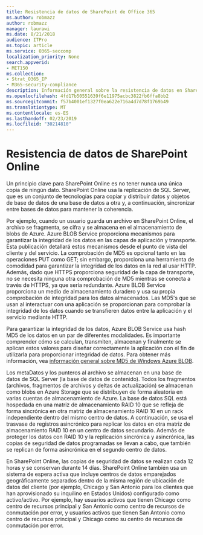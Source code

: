 ```yaml
---
title: Resistencia de datos de SharePoint de Office 365
ms.author: robmazz
author: robmazz
manager: laurawi
ms.date: 8/21/2018
audience: ITPro
ms.topic: article
ms.service: O365-seccomp
localization_priority: None
search.appverid:
- MET150
ms.collection:
- Strat_O365_IP
- M365-security-compliance
description: Información general sobre la resistencia de datos en SharePoint Online en Office 365.
ms.openlocfilehash: 4fd17b50551639f6e11975acbc3822fb6ffa8bb2
ms.sourcegitcommit: f57b4001ef1327f0ea622e716a4d7d78f1769b49
ms.translationtype: MT
ms.contentlocale: es-ES
ms.lasthandoff: 02/23/2019
ms.locfileid: "30214810"
---
```

# <a name="sharepoint-online-data-resiliency"></a>Resistencia de datos de SharePoint Online
Un principio clave para SharePoint Online es no tener nunca una única copia de ningún dato. SharePoint Online usa la replicación de SQL Server, que es un conjunto de tecnologías para copiar y distribuir datos y objetos de base de datos de una base de datos a otra y, a continuación, sincronizar entre bases de datos para mantener la coherencia. 

Por ejemplo, cuando un usuario guarda un archivo en SharePoint Online, el archivo se fragmenta, se cifra y se almacena en el almacenamiento de blobs de Azure. Azure BLOB Service proporciona mecanismos para garantizar la integridad de los datos en las capas de aplicación y transporte. Esta publicación detallará estos mecanismos desde el punto de vista del cliente y del servicio. La comprobación de MD5 es opcional tanto en las operaciones PUT como GET; sin embargo, proporciona una herramienta de comodidad para garantizar la integridad de los datos en la red al usar HTTP. Además, dado que HTTPS proporciona seguridad de la capa de transporte, no se necesita ninguna otra comprobación de MD5 mientras se conecta a través de HTTPS, ya que sería redundante. Azure BLOB Service proporciona un medio de almacenamiento duradero y usa su propia comprobación de integridad para los datos almacenados. Las MD5's que se usan al interactuar con una aplicación se proporcionan para comprobar la integridad de los datos cuando se transfieren datos entre la aplicación y el servicio mediante HTTP. 

Para garantizar la integridad de los datos, Azure BLOB Service usa hash MD5 de los datos en un par de diferentes modalidades. Es importante comprender cómo se calculan, transmiten, almacenan y finalmente se aplican estos valores para diseñar correctamente la aplicación con el fin de utilizarla para proporcionar integridad de datos. Para obtener más información, vea [información general sobre MD5 de Windows Azure BLOB](http://blogs.msdn.com/b/windowsazurestorage/archive/2011/02/18/windows-azure-blob-md5-overview.aspx). 

Los metaDatos y los punteros al archivo se almacenan en una base de datos de SQL Server (la base de datos de contenido). Todos los fragmentos (archivos, fragmentos de archivos y deltas de actualización) se almacenan como blobs en Azure Storage que se distribuyen de forma aleatoria en varias cuentas de almacenamiento de Azure. La base de datos SQL está hospedada en una matriz de almacenamiento RAID 10 que se refleja de forma sincrónica en otra matriz de almacenamiento RAID 10 en un rack independiente dentro del mismo centro de datos. A continuación, se usa el trasvase de registros asincrónico para replicar los datos en otra matriz de almacenamiento RAID 10 en un centro de datos secundario. Además de proteger los datos con RAID 10 y la replicación sincrónica y asincrónica, las copias de seguridad de datos programadas se llevan a cabo, que también se replican de forma asincrónica en el segundo centro de datos. 

En SharePoint Online, las copias de seguridad de datos se realizan cada 12 horas y se conservan durante 14 días. SharePoint Online también usa un sistema de espera activa que incluye centros de datos emparejados geográficamente separados dentro de la misma región de ubicación de datos del cliente (por ejemplo, Chicago y San Antonio para los clientes que han aprovisionado su inquilino en Estados Unidos) configurado como activo/activo. Por ejemplo, hay usuarios activos que tienen Chicago como centro de recursos principal y San Antonio como centro de recursos de conmutación por error, y usuarios activos que tienen San Antonio como centro de recursos principal y Chicago como su centro de recursos de conmutación por error. 